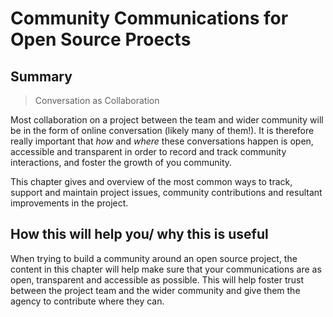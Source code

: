 # Community Communications for Open Source Proects

## Summary

> Conversation as Collaboration

Most collaboration on a project between the team and wider community will be in the form of online conversation (likely many of them!).
It is therefore really important that _how_ and _where_ these conversations happen is open, accessible and transparent in order to record and track community interactions, and foster the growth of you community.

This chapter gives and overview of the most common ways to track, support and maintain project issues, community contributions and resultant improvements in the project.

## How this will help you/ why this is useful

When trying to build a community around an open source project, the content in this chapter will help make sure that your communications are as open, transparent and accessible as possible.
This will help foster trust between the project team and the wider community and give them the agency to contribute where they can.
